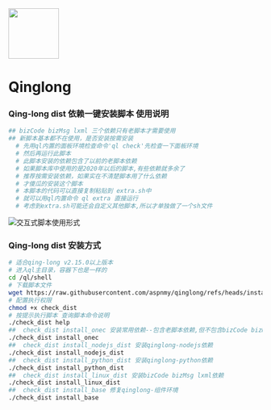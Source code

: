 <img width="100" src="https://user-images.githubusercontent.com/22700758/191449379-f9f56204-0e31-4a16-be5a-331f52696a73.png">

<h1 >Qinglong</h1>



### Qing-long dist 依赖一键安装脚本 使用说明

```bash
## bizCode bizMsg lxml 三个依赖只有老脚本才需要使用
## 新脚本基本都不在使用，是否安装按需安装
  # 先用ql内置的面板环境检查命令'ql check'先检查一下面板环境
  # 然后再运行此脚本
  # 此脚本安装的依赖包含了以前的老脚本依赖
  # 如果脚本库中使用的是2020年以后的脚本,有些依赖就多余了
  # 推荐按需安装依赖，如果实在不清楚脚本用了什么依赖
  # 才傻瓜的安装这个脚本
  # 本脚本的代码可以直接复制粘贴到 extra.sh中
  # 就可以用ql内置命令 ql extra 直接运行
  # 考虑到extra.sh可能还会自定义其他脚本,所以才单独做了一个sh文件

```
![交互式脚本使用形式](https://i-blog.csdnimg.cn/direct/28829e783be941559e4c9a8408fc92da.png#pic_center)


### Qing-long dist 安装方式
```bash
# 适合qing-long v2.15.0以上版本
# 进入ql主目录，容器下也是一样的
cd /ql/shell
# 下载脚本文件
wget https://raw.githubusercontent.com/aspnmy/qinglong/refs/heads/install_dist/shell/check_dist
# 配置执行权限
chmod +x check_dist
# 按提示执行脚本 查询脚本命令说明
./check_dist help
##  check_dist install_onec 安装常用依赖--包含老脚本依赖,但不包含bizCode bizMsg lxml
./check_dist install_onec
##  check_dist install_nodejs_dist 安装qinglong-nodejs依赖
./check_dist install_nodejs_dist
##  check_dist install_python_dist 安装qinglong-python依赖
./check_dist install_python_dist
##  check_dist install_linux_dist 安装bizCode bizMsg lxml依赖
./check_dist install_linux_dist
##  check_dist install_base 修复qinglong-组件环境
./check_dist install_base

```


